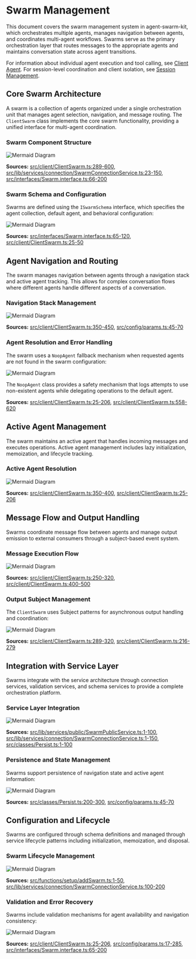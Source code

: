 # Swarm Management

This document covers the swarm management system in agent-swarm-kit, which orchestrates multiple agents, manages navigation between agents, and coordinates multi-agent workflows. Swarms serve as the primary orchestration layer that routes messages to the appropriate agents and maintains conversation state across agent transitions.

For information about individual agent execution and tool calling, see [Client Agent](#2.1). For session-level coordination and client isolation, see [Session Management](#2.3).

## Core Swarm Architecture

A swarm is a collection of agents organized under a single orchestration unit that manages agent selection, navigation, and message routing. The `ClientSwarm` class implements the core swarm functionality, providing a unified interface for multi-agent coordination.

### Swarm Component Structure

![Mermaid Diagram](./diagrams\5_Swarm_Management_0.svg)

**Sources:** [src/client/ClientSwarm.ts:289-600](), [src/lib/services/connection/SwarmConnectionService.ts:23-150](), [src/interfaces/Swarm.interface.ts:66-200]()

### Swarm Schema and Configuration

Swarms are defined using the `ISwarmSchema` interface, which specifies the agent collection, default agent, and behavioral configuration:

![Mermaid Diagram](./diagrams\5_Swarm_Management_1.svg)

**Sources:** [src/interfaces/Swarm.interface.ts:65-120](), [src/client/ClientSwarm.ts:25-50]()

## Agent Navigation and Routing

The swarm manages navigation between agents through a navigation stack and active agent tracking. This allows for complex conversation flows where different agents handle different aspects of a conversation.

### Navigation Stack Management

![Mermaid Diagram](./diagrams\5_Swarm_Management_2.svg)

**Sources:** [src/client/ClientSwarm.ts:350-450](), [src/config/params.ts:45-70]()

### Agent Resolution and Error Handling

The swarm uses a `NoopAgent` fallback mechanism when requested agents are not found in the swarm configuration:

![Mermaid Diagram](./diagrams\5_Swarm_Management_3.svg)

The `NoopAgent` class provides a safety mechanism that logs attempts to use non-existent agents while delegating operations to the default agent.

**Sources:** [src/client/ClientSwarm.ts:25-206](), [src/client/ClientSwarm.ts:558-620]()

## Active Agent Management

The swarm maintains an active agent that handles incoming messages and executes operations. Active agent management includes lazy initialization, memoization, and lifecycle tracking.

### Active Agent Resolution

![Mermaid Diagram](./diagrams\5_Swarm_Management_4.svg)

**Sources:** [src/client/ClientSwarm.ts:350-400](), [src/client/ClientSwarm.ts:25-206]()

## Message Flow and Output Handling

Swarms coordinate message flow between agents and manage output emission to external consumers through a subject-based event system.

### Message Execution Flow

![Mermaid Diagram](./diagrams\5_Swarm_Management_5.svg)

**Sources:** [src/client/ClientSwarm.ts:250-320](), [src/client/ClientSwarm.ts:400-500]()

### Output Subject Management

The `ClientSwarm` uses Subject patterns for asynchronous output handling and coordination:

![Mermaid Diagram](./diagrams\5_Swarm_Management_6.svg)

**Sources:** [src/client/ClientSwarm.ts:289-320](), [src/client/ClientSwarm.ts:216-279]()

## Integration with Service Layer

Swarms integrate with the service architecture through connection services, validation services, and schema services to provide a complete orchestration platform.

### Service Layer Integration

![Mermaid Diagram](./diagrams\5_Swarm_Management_7.svg)

**Sources:** [src/lib/services/public/SwarmPublicService.ts:1-100](), [src/lib/services/connection/SwarmConnectionService.ts:1-150](), [src/classes/Persist.ts:1-100]()

### Persistence and State Management

Swarms support persistence of navigation state and active agent information:

![Mermaid Diagram](./diagrams\5_Swarm_Management_8.svg)

**Sources:** [src/classes/Persist.ts:200-300](), [src/config/params.ts:45-70]()

## Configuration and Lifecycle

Swarms are configured through schema definitions and managed through service lifecycle patterns including initialization, memoization, and disposal.

### Swarm Lifecycle Management

![Mermaid Diagram](./diagrams\5_Swarm_Management_9.svg)

**Sources:** [src/functions/setup/addSwarm.ts:1-50](), [src/lib/services/connection/SwarmConnectionService.ts:100-200]()

### Validation and Error Recovery

Swarms include validation mechanisms for agent availability and navigation consistency:

![Mermaid Diagram](./diagrams\5_Swarm_Management_10.svg)

**Sources:** [src/client/ClientSwarm.ts:25-206](), [src/config/params.ts:17-285](), [src/interfaces/Swarm.interface.ts:65-200]()